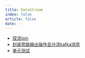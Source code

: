 ```yaml
---
title: DataStream
index: false
article: false
date: --
---
```

- [双流join](双流join.md)
- [封装旁路输出操作去分流kafka消息](封装旁路输出操作去分流kafka消息.md)
- [单元测试](单元测试.md)